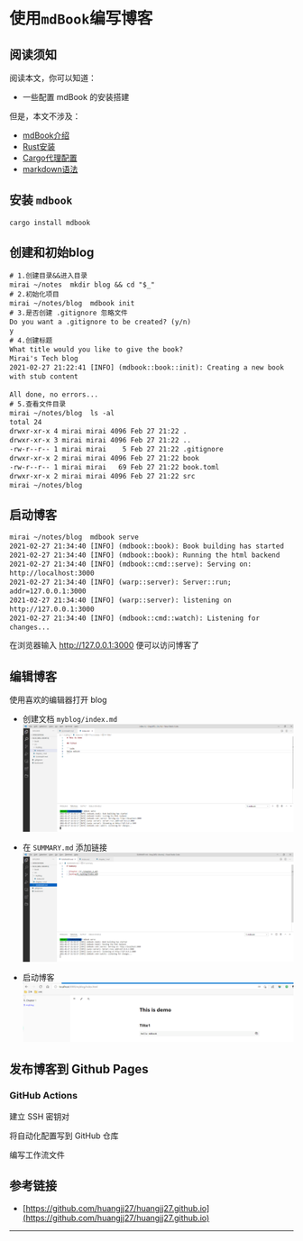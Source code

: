 # 使用`mdBook`编写博客

## 阅读须知
阅读本文，你可以知道：
- 一些配置 mdBook 的安装搭建

但是，本文不涉及：
- [mdBook介绍](https://rust-lang.github.io/mdBook/index.html)
- [Rust安装](https://www.rust-lang.org/tools/install)
- [Cargo代理配置](https://blog.biofan.org/2019/02/cargo-config/)
- [markdown语法](https://www.runoob.com/markdown/md-tutorial.html)

## 安装 `mdbook`

```shell
cargo install mdbook
```

## 创建和初始blog

```shell
# 1.创建目录&&进入目录
mirai ~/notes  mkdir blog && cd "$_"
# 2.初始化项目
mirai ~/notes/blog  mdbook init
# 3.是否创建 .gitignore 忽略文件
Do you want a .gitignore to be created? (y/n)
y
# 4.创建标题
What title would you like to give the book?
Mirai's Tech blog
2021-02-27 21:22:41 [INFO] (mdbook::book::init): Creating a new book with stub content

All done, no errors...
# 5.查看文件目录
mirai ~/notes/blog  ls -al
total 24
drwxr-xr-x 4 mirai mirai 4096 Feb 27 21:22 .
drwxr-xr-x 3 mirai mirai 4096 Feb 27 21:22 ..
-rw-r--r-- 1 mirai mirai    5 Feb 27 21:22 .gitignore
drwxr-xr-x 2 mirai mirai 4096 Feb 27 21:22 book
-rw-r--r-- 1 mirai mirai   69 Feb 27 21:22 book.toml
drwxr-xr-x 2 mirai mirai 4096 Feb 27 21:22 src
mirai ~/notes/blog 

```

## 启动博客

```shell
mirai ~/notes/blog  mdbook serve
2021-02-27 21:34:40 [INFO] (mdbook::book): Book building has started
2021-02-27 21:34:40 [INFO] (mdbook::book): Running the html backend
2021-02-27 21:34:40 [INFO] (mdbook::cmd::serve): Serving on: http://localhost:3000
2021-02-27 21:34:40 [INFO] (warp::server): Server::run; addr=127.0.0.1:3000
2021-02-27 21:34:40 [INFO] (warp::server): listening on http://127.0.0.1:3000
2021-02-27 21:34:40 [INFO] (mdbook::cmd::watch): Listening for changes...

```
在浏览器输入 http://127.0.0.1:3000 便可以访问博客了

## 编辑博客

使用喜欢的编辑器打开 blog

- 创建文档 `myblog/index.md`
  ![](./static/blog_edit1.png)  

- 在 `SUMMARY.md` 添加链接
  ![](./static/blog_edit2.png)

- 启动博客
  ![](./static/blog_3000.png)
  
## 发布博客到 Github Pages 

### GitHub Actions

建立 SSH 密钥对

将自动化配置写到 GitHub 仓库

编写工作流文件

## 参考链接

- [https://github.com/huangjj27/huangjj27.github.io](https://github.com/huangjj27/huangjj27.github.io)

---
<link rel="stylesheet" href="https://cdn.jsdelivr.net/npm/gitalk@1/dist/gitalk.css">
<script src="https://cdn.jsdelivr.net/npm/gitalk@1/dist/gitalk.min.js"></script>
<div id="gitalk-container"></div>

<script>
const gitalk = new Gitalk({
  clientID: '825ac2332229495914c1',
  clientSecret: 'ac07433c780c008824efa93c4f956b5d05e22a36',
  repo: 'blog-comment',  // The repository of store comments,
  owner: 'draw233',
  admin: ['draw233'],
  id: '/posts/mdBook_blog/',      // Ensure uniqueness and length less than 50
  distractionFreeMode: false  // Facebook-like distraction free mode
})

gitalk.render('gitalk-container')
</script>
